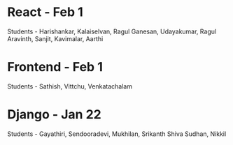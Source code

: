 # React - Feb 1

Students - Harishankar, Kalaiselvan, Ragul Ganesan, Udayakumar, Ragul Aravinth, Sanjit, Kavimalar, Aarthi

# Frontend - Feb 1

Students - Sathish, Vittchu, Venkatachalam

# Django - Jan 22

Students - Gayathiri, Sendooradevi, Mukhilan, Srikanth Shiva Sudhan, Nikkil